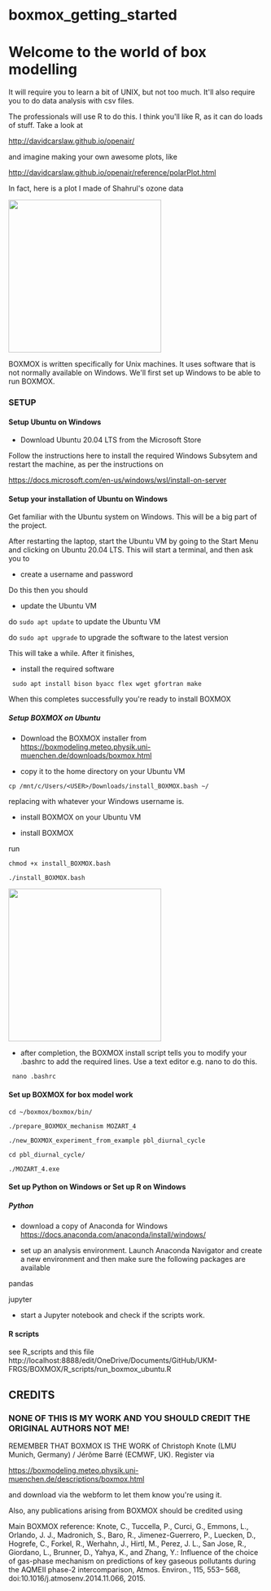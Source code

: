 # boxmox_getting_started

Welcome to the world of box modelling
=====================================

It will require you to learn a bit of UNIX, but not too much.  It'll also require you to do data analysis with csv files.

The professionals will use R to do this.  I think you'll like R, as it can do loads of stuff.  Take a look at

http://davidcarslaw.github.io/openair/

and imagine making your own awesome plots, like

http://davidcarslaw.github.io/openair/reference/polarPlot.html

In fact, here is a plot I made of Shahrul's ozone data

<img src="https://github.com/ptg21/boxmox-isoprene/blob/master/getting_started/Rplot.png" width="300"> 


BOXMOX is written specifically for Unix machines.  It uses software that is not normally available on Windows.  We'll first set up Windows to be able to run BOXMOX.

### SETUP

#### Setup Ubuntu on Windows

- Download Ubuntu 20.04 LTS from the Microsoft Store

Follow the instructions here to install the required Windows Subsytem and restart the machine, as per the instructions on

https://docs.microsoft.com/en-us/windows/wsl/install-on-server


#### Setup your installation of Ubuntu on Windows

Get familiar with the Ubuntu system on Windows.  This will be a big part of the project.

After restarting the laptop, start the Ubuntu VM by going to the Start Menu and clicking on Ubuntu 20.04 LTS.  This will start a terminal, and then ask you to

- create a username and password

Do this then you should

- update the Ubuntu VM

do ```sudo apt update``` to update the Ubuntu VM

do ```sudo apt upgrade``` to upgrade the software to the latest version

This will take a while. After it finishes, 

- install the required software

``` sudo apt install bison byacc flex wget gfortran make```

When this completes successfully you're ready to install BOXMOX

##### Setup BOXMOX on Ubuntu

- Download the BOXMOX installer from https://boxmodeling.meteo.physik.uni-muenchen.de/downloads/boxmox.html

- copy it to the home directory on your Ubuntu VM 

```cp /mnt/c/Users/<USER>/Downloads/install_BOXMOX.bash ~/```

replacing <USER> with whatever your Windows username is.
  
 - install BOXMOX on your Ubuntu VM
 
- install BOXMOX

run 

```chmod +x install_BOXMOX.bash```

```./install_BOXMOX.bash```

<img src="https://github.com/paultgriffiths/UKM-FRGS/blob/main/BOXMOX/getting_started/copying_boxmox_to_home_directory.png" width="300" > 

- after completion, the BOXMOX install script tells you to modify your .bashrc to add the required lines.  Use a text editor e.g. nano to do this.

``` nano .bashrc```

#### Set up BOXMOX for box model work

```cd ~/boxmox/boxmox/bin/```

```./prepare_BOXMOX_mechanism MOZART_4```

```./new_BOXMOX_experiment_from_example pbl_diurnal_cycle```

```cd pbl_diurnal_cycle/```

```./MOZART_4.exe```

#### Set up Python on Windows or Set up R on Windows

##### Python

- download a copy of Anaconda for Windows https://docs.anaconda.com/anaconda/install/windows/

- set up an analysis environment.  Launch Anaconda Navigator and create a new environment and then make sure the following packages are available

pandas

jupyter

- start a Jupyter notebook and check if the scripts work.

#### R scripts

see R_scripts and this file http://localhost:8888/edit/OneDrive/Documents/GitHub/UKM-FRGS/BOXMOX/R_scripts/run_boxmox_ubuntu.R

## CREDITS

### NONE OF THIS IS MY WORK AND YOU SHOULD CREDIT THE ORIGINAL AUTHORS NOT ME!


REMEMBER THAT BOXMOX IS THE WORK of Christoph Knote (LMU Munich, Germany) / Jérôme Barré (ECMWF, UK).
Register via 

https://boxmodeling.meteo.physik.uni-muenchen.de/descriptions/boxmox.html

and download via the webform to let them know you're using it.

Also, any publications arising from BOXMOX should be credited using

Main BOXMOX reference:
Knote, C., Tuccella, P., Curci, G., Emmons, L., Orlando, J. J., Madronich, S., Baro, R., Jimenez-Guerrero, P., Luecken, D., Hogrefe, C., Forkel, R., Werhahn, J., Hirtl, M., Perez, J. L., San Jose, R., Giordano, L., Brunner, D., Yahya, K., and Zhang, Y.: Influence of the choice of gas-phase mechanism on predictions of key gaseous pollutants during the AQMEII phase-2 intercomparison, Atmos. Environ., 115, 553– 568, doi:10.1016/j.atmosenv.2014.11.066, 2015.

